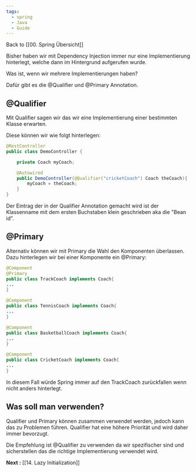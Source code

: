 ```yaml
---
tags:
  - spring
  - Java
  - Guide
---
```

Back to [[00. Spring Übersicht]]

Bisher haben wir mit Dependency Injection immer nur eine Implementierung hinterlegt, welche dann im Hintergrund aufgerufen wurde.

Was ist, wenn wir mehrere Implementierungen haben?

Dafür gibt es die @Qualifier und @Primary Annotation.

## @Qualifier

Mit Qualifier sagen wir das wir eine Implementierung einer bestimmten Klasse erwarten.

Diese können wir wie folgt hinterlegen:

```java
@RestController
public class DemoController {

	private Coach myCoach;

	@Autowired
	public DemoController(@Qualifier("cricketCoach") Coach theCoach){
		myCoach = theCoach;
	}
}
```

Der Eintrag der in der Qualifier Annotation gemacht wird ist der Klassenname mit dem ersten Buchstaben klein geschrieben aka die "Bean id".

## @Primary

Alternativ können wir mit Primary die Wahl den Komponenten überlassen. Dazu hinterlegen wir bei einer Komponente ein @Primary:

```java
@Component
@Primary
public class TrackCoach implements Coach{
...
}

@Component
public class TennisCoach implements Coach{
...
}

@Component
public class BasketballCoach implements Coach{
...
}

@Component
public class CricketCoach implements Coach{
...
}
```

In diesem Fall würde Spring immer auf den TrackCoach zurückfallen wenn nicht anders hinterlegt.

## Was soll man verwenden?

Qualifier und Primary können zusammen verwendet werden, jedoch kann das zu Problemen führen. 
Qualifier hat eine höhere Priorität und wird daher immer bevorzugt.

Die Empfehlung ist @Qualifier zu verwenden da wir spezifischer sind und sicherstellen das die richtige Implementierung verwendet wird.

**Next :** [[14. Lazy Initialization]]